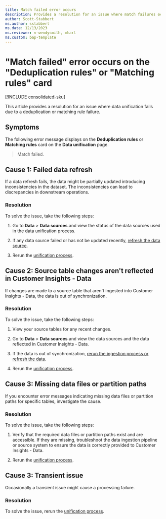```yaml
---
title: Match failed error occurs
description: Provides a resolution for an issue where match failures occur in Microsoft Dynamics 365 Customer Insights - Data.
author: Scott-Stabbert
ms.author: sstabbert
ms.date: 12/13/2023
ms.reviewer: v-wendysmith, mhart
ms.custom: bap-template
---
```

# "Match failed" error occurs on the "Deduplication rules" or "Matching rules" card 

[!INCLUDE [consolidated-sku](../../includes/consolidated-sku.md)]

This article provides a resolution for an issue where data unification fails due to a deduplication or matching rule failure.

## Symptoms

The following error message displays on the **Deduplication rules** or **Matching rules** card on the **Data unification** page.

> Match failed.

## Cause 1: Failed data refresh

If a data refresh fails, the data might be partially updated introducing inconsistencies in the dataset. The inconsistencies can lead to discrepancies in downstream operations.

### Resolution

To solve the issue, take the following steps:

1. Go to **Data** > **Data sources** and view the status of the data sources used in the data unification process.

1. If any data source failed or has not be updated recently, [refresh the data source](/dynamics365/customer-insights/data/data-sources-manage#refresh-data-sources).

1. Rerun the [unification process](/dynamics365/customer-insights/data/data-unification-review).

## Cause 2: Source table changes aren't reflected in Customer Insights - Data

If changes are made to a source table that aren't ingested into Customer Insights - Data, the data is out of synchronization.

### Resolution

To solve the issue, take the following steps:

1. View your source tables for any recent changes.

1. Go to **Data** > **Data sources** and view the data sources and the data reflected in Customer Insights - Data.

1. If the data is out of synchronization, [rerun the ingestion process or refresh the data](/dynamics365/customer-insights/data/data-sources-manage).

1. Rerun the [unification process](/dynamics365/customer-insights/data/data-unification-review).

## Cause 3: Missing data files or partition paths

If you encounter error messages indicating missing data files or partition paths for specific tables, investigate the cause.

### Resolution

To solve the issue, take the following steps:

1. Verify that the required data files or partition paths exist and are accessible. If they are missing, troubleshoot the data ingestion pipeline or source system to ensure the data is correctly provided to Customer Insights - Data.

1. Rerun the [unification process](/dynamics365/customer-insights/data/data-unification-review).

## Cause 3: Transient issue

Occasionally a transient issue might cause a processing failure.

### Resolution

To solve the issue, rerun the [unification process](/dynamics365/customer-insights/data/data-unification-review).
